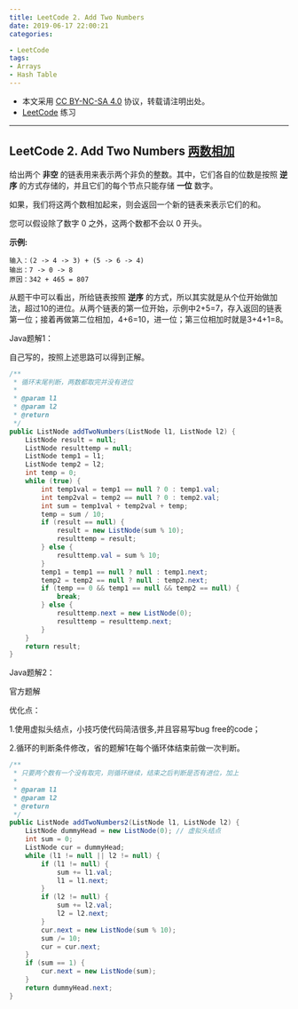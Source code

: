 ```yaml
---
title: LeetCode 2. Add Two Numbers
date: 2019-06-17 22:00:21
categories:

- LeetCode
tags:
- Arrays
- Hash Table
---
```


* 本文采用 [CC BY-NC-SA 4.0](https://creativecommons.org/licenses/by-nc-sa/4.0/deed.zh) 协议，转载请注明出处。
* [LeetCode](https://leetcode-cn.com/) 练习

---
## LeetCode 2. Add Two Numbers [两数相加](https://leetcode-cn.com/problems/add-two-numbers/)
给出两个 **非空** 的链表用来表示两个非负的整数。其中，它们各自的位数是按照 **逆序** 的方式存储的，并且它们的每个节点只能存储 **一位** 数字。

如果，我们将这两个数相加起来，则会返回一个新的链表来表示它们的和。

您可以假设除了数字 0 之外，这两个数都不会以 0 开头。

**示例:**

```
输入：(2 -> 4 -> 3) + (5 -> 6 -> 4)
输出：7 -> 0 -> 8
原因：342 + 465 = 807
```



从题干中可以看出，所给链表按照 **逆序** 的方式，所以其实就是从个位开始做加法，超过10的进位。从两个链表的第一位开始，示例中2+5=7，存入返回的链表第一位；接着再做第二位相加，4+6=10，进一位；第三位相加时就是3+4+1=8。



Java题解1：

自己写的，按照上述思路可以得到正解。

```java
/**
 * 循环末尾判断，两数都取完并没有进位
 * 
 * @param l1
 * @param l2
 * @return
 */
public ListNode addTwoNumbers(ListNode l1, ListNode l2) {
    ListNode result = null;
    ListNode resulttemp = null;
    ListNode temp1 = l1;
    ListNode temp2 = l2;
    int temp = 0;
    while (true) {
        int temp1val = temp1 == null ? 0 : temp1.val;
        int temp2val = temp2 == null ? 0 : temp2.val;
        int sum = temp1val + temp2val + temp;
        temp = sum / 10;
        if (result == null) {
            result = new ListNode(sum % 10);
            resulttemp = result;
        } else {
            resulttemp.val = sum % 10;
        }
        temp1 = temp1 == null ? null : temp1.next;
        temp2 = temp2 == null ? null : temp2.next;
        if (temp == 0 && temp1 == null && temp2 == null) {
            break;
        } else {
            resulttemp.next = new ListNode(0);
            resulttemp = resulttemp.next;
        }
    }
    return result;
}
```



Java题解2：

官方题解

优化点：

1.使用虚拟头结点，小技巧使代码简洁很多,并且容易写bug free的code；

2.循环的判断条件修改，省的题解1在每个循环体结束前做一次判断。

```java
/**
 * 只要两个数有一个没有取完，则循环继续，结束之后判断是否有进位，加上
 * 
 * @param l1
 * @param l2
 * @return
 */
public ListNode addTwoNumbers2(ListNode l1, ListNode l2) {
    ListNode dummyHead = new ListNode(0); // 虚拟头结点
    int sum = 0;
    ListNode cur = dummyHead;
    while (l1 != null || l2 != null) {
        if (l1 != null) {
            sum += l1.val;
            l1 = l1.next;
        }
        if (l2 != null) {
            sum += l2.val;
            l2 = l2.next;
        }
        cur.next = new ListNode(sum % 10);
        sum /= 10;
        cur = cur.next;
    }
    if (sum == 1) {
        cur.next = new ListNode(sum);
    }
    return dummyHead.next;
}
```


